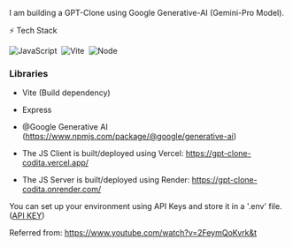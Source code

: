 I am building a GPT-Clone using Google Generative-AI (Gemini-Pro Model).

⚡ Tech Stack

![JavaScript](https://img.shields.io/badge/JavaScript-61DAFB.svg?style=for-the-badge&logo=JavaScript&logoColor=black)&nbsp; 
![Vite](https://img.shields.io/badge/Vite-61DAFB.svg?style=for-the-badge&logo=Vite&logoColor=black)&nbsp;
![Node](https://img.shields.io/badge/Node.js-43853D?style=for-the-badge&logo=node.js&logoColor=white)

### Libraries
- Vite (Build dependency)
- Express
- @Google Generative AI (https://www.npmjs.com/package/@google/generative-ai)

- The JS Client is built/deployed using Vercel: https://gpt-clone-codita.vercel.app/
- The JS Server is built/deployed using Render: https://gpt-clone-codita.onrender.com/ 

You can set up your environment using API Keys and store it in a '.env' file. ([API KEY](https://makersuite.google.com/app/apikey))

Referred from: https://www.youtube.com/watch?v=2FeymQoKvrk&t




